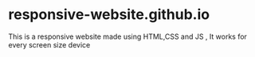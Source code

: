 # responsive-website.github.io
This is a responsive website made using HTML,CSS and JS , It works for every screen size device
